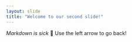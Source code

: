 ```yaml
---
layout: slide
title: "Welcome to our second slide!"
---
```

*Markdown is sick* :rofl:
Use the left arrow to go back!
